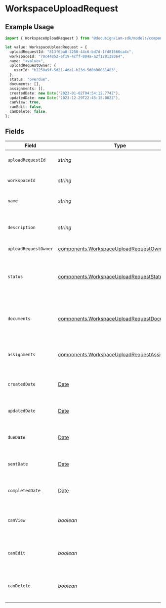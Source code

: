 # WorkspaceUploadRequest

## Example Usage

```typescript
import { WorkspaceUploadRequest } from "@docusign/iam-sdk/models/components";

let value: WorkspaceUploadRequest = {
  uploadRequestId: "813f6ba8-3250-44c6-bd7d-1fd81560ca4c",
  workspaceId: "70c44852-ef19-4cff-804a-a2f128139364",
  name: "<value>",
  uploadRequestOwner: {
    userId: "b2250a9f-5d21-4da1-b23d-5d0b88051483",
  },
  status: "overdue",
  documents: [],
  assignments: [],
  createdDate: new Date("2023-01-02T04:54:12.774Z"),
  updatedDate: new Date("2023-12-29T22:45:15.002Z"),
  canView: true,
  canEdit: false,
  canDelete: false,
};
```

## Fields

| Field                                                                                                        | Type                                                                                                         | Required                                                                                                     | Description                                                                                                  |
| ------------------------------------------------------------------------------------------------------------ | ------------------------------------------------------------------------------------------------------------ | ------------------------------------------------------------------------------------------------------------ | ------------------------------------------------------------------------------------------------------------ |
| `uploadRequestId`                                                                                            | *string*                                                                                                     | :heavy_check_mark:                                                                                           | The ID of the upload request                                                                                 |
| `workspaceId`                                                                                                | *string*                                                                                                     | :heavy_check_mark:                                                                                           | The ID of the workspace                                                                                      |
| `name`                                                                                                       | *string*                                                                                                     | :heavy_check_mark:                                                                                           | The name of the upload request                                                                               |
| `description`                                                                                                | *string*                                                                                                     | :heavy_minus_sign:                                                                                           | The description of the upload request                                                                        |
| `uploadRequestOwner`                                                                                         | [components.WorkspaceUploadRequestOwner](../../models/components/workspaceuploadrequestowner.md)             | :heavy_check_mark:                                                                                           | N/A                                                                                                          |
| `status`                                                                                                     | [components.WorkspaceUploadRequestStatus](../../models/components/workspaceuploadrequeststatus.md)           | :heavy_check_mark:                                                                                           | Enum representing the status of a workspace upload request                                                   |
| `documents`                                                                                                  | [components.WorkspaceUploadRequestDocument](../../models/components/workspaceuploadrequestdocument.md)[]     | :heavy_check_mark:                                                                                           | List of documents associated with the upload request                                                         |
| `assignments`                                                                                                | [components.WorkspaceUploadRequestAssignment](../../models/components/workspaceuploadrequestassignment.md)[] | :heavy_check_mark:                                                                                           | List of user assignments for the upload request                                                              |
| `createdDate`                                                                                                | [Date](https://developer.mozilla.org/en-US/docs/Web/JavaScript/Reference/Global_Objects/Date)                | :heavy_check_mark:                                                                                           | The date the upload request was created                                                                      |
| `updatedDate`                                                                                                | [Date](https://developer.mozilla.org/en-US/docs/Web/JavaScript/Reference/Global_Objects/Date)                | :heavy_check_mark:                                                                                           | The date the upload request was last updated                                                                 |
| `dueDate`                                                                                                    | [Date](https://developer.mozilla.org/en-US/docs/Web/JavaScript/Reference/Global_Objects/Date)                | :heavy_minus_sign:                                                                                           | The due date for the upload request                                                                          |
| `sentDate`                                                                                                   | [Date](https://developer.mozilla.org/en-US/docs/Web/JavaScript/Reference/Global_Objects/Date)                | :heavy_minus_sign:                                                                                           | The date the upload request was sent                                                                         |
| `completedDate`                                                                                              | [Date](https://developer.mozilla.org/en-US/docs/Web/JavaScript/Reference/Global_Objects/Date)                | :heavy_minus_sign:                                                                                           | The date the upload request was completed                                                                    |
| `canView`                                                                                                    | *boolean*                                                                                                    | :heavy_check_mark:                                                                                           | Whether the current user can view the upload request                                                         |
| `canEdit`                                                                                                    | *boolean*                                                                                                    | :heavy_check_mark:                                                                                           | Whether the current user can edit the upload request                                                         |
| `canDelete`                                                                                                  | *boolean*                                                                                                    | :heavy_check_mark:                                                                                           | Whether the current user can delete the upload request                                                       |